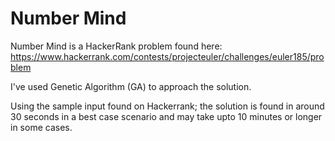 # Number Mind
Number Mind is a HackerRank problem found here: https://www.hackerrank.com/contests/projecteuler/challenges/euler185/problem

I've used Genetic Algorithm (GA) to approach the solution.

Using the sample input found on Hackerrank; the solution is found in around 30 seconds in a best case scenario and may take upto 10 minutes or longer in some cases.
